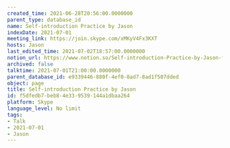 ```yaml
---
created_time: 2021-06-28T20:56:00.0000000
parent_type: database_id
name: Self-introduction Practice by Jason
indexDate: 2021-07-01
meeting_link: https://join.skype.com/xMKyV4Fx3KXT
hosts: Jason
last_edited_time: 2021-07-02T18:57:00.0000000
notion_url: https://www.notion.so/Self-introduction-Practice-by-Jason-f5dfedb7beb84e339539144a1dbaa264
archived: false
talktime: 2021-07-01T21:00:00.0000000
parent_database_id: e9339446-880f-4ef0-8ad7-8ad1f507dded
object: page
title: Self-introduction Practice by Jason
id: f5dfedb7-beb8-4e33-9539-144a1dbaa264
platform: Skype
language_level: No limit
tags:
- Talk
- 2021-07-01
- Jason
---
```







